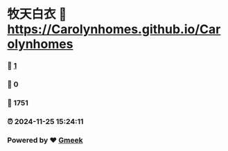 # 牧天白衣 :link: https://Carolynhomes.github.io/Carolynhomes 
### :page_facing_up: [1](https://Carolynhomes.github.io/Carolynhomes/tag.html) 
### :speech_balloon: 0 
### :hibiscus: 1751 
### :alarm_clock: 2024-11-25 15:24:11 
### Powered by :heart: [Gmeek](https://github.com/Meekdai/Gmeek)
